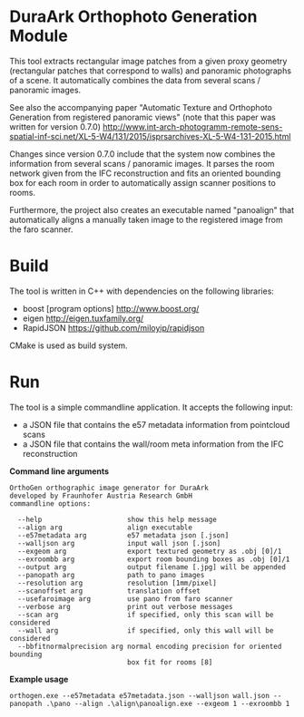 # DuraArk Orthophoto Generation Module #

This tool extracts rectangular image patches from a given proxy geometry
(rectangular patches that correspond to walls) and panoramic photographs of a scene. 
It automatically combines the data from several scans / panoramic images.

See also the accompanying paper "Automatic Texture and Orthophoto Generation from registered panoramic views" (note that this paper was written for version 0.7.0)
http://www.int-arch-photogramm-remote-sens-spatial-inf-sci.net/XL-5-W4/131/2015/isprsarchives-XL-5-W4-131-2015.html

Changes since version 0.7.0 include that the system now combines the 
information from several scans / panoramic images. It parses the room
network given from the IFC reconstruction and fits an oriented bounding 
box for each room in order to automatically assign scanner positions to rooms.

Furthermore, the project also creates an executable named "panoalign"
that automatically aligns a manually taken image to the registered image
from the faro scanner.

# Build #

The tool is written in C++ with dependencies on the following libraries:

* boost [program options]  http://www.boost.org/
* eigen http://eigen.tuxfamily.org/
* RapidJSON https://github.com/miloyip/rapidjson

CMake is used as build system.

# Run #

The tool is a simple commandline application. It accepts the following
input:

* a JSON file that contains the e57 metadata information from pointcloud scans
* a JSON file that contains the wall/room meta information from the IFC reconstruction

**Command line arguments**

```
OrthoGen orthographic image generator for DuraArk
developed by Fraunhofer Austria Research GmbH
commandline options:

  --help                     show this help message
  --align arg                align executable
  --e57metadata arg          e57 metadata json [.json]
  --walljson arg             input wall json [.json]
  --exgeom arg               export textured geometry as .obj [0]/1
  --exroombb arg             export room bounding boxes as .obj [0]/1
  --output arg               output filename [.jpg] will be appended
  --panopath arg             path to pano images
  --resolution arg           resolution [1mm/pixel]
  --scanoffset arg           translation offset
  --usefaroimage arg         use pano from faro scanner
  --verbose arg              print out verbose messages
  --scan arg                 if specified, only this scan will be considered
  --wall arg                 if specified, only this wall will be considered
  --bbfitnormalprecision arg normal encoding precision for oriented bounding
                             box fit for rooms [8]
```

**Example usage**

```orthogen.exe --e57metadata e57metadata.json --walljson wall.json --panopath .\pano --align .\align\panoalign.exe --exgeom 1 --exroombb 1```
